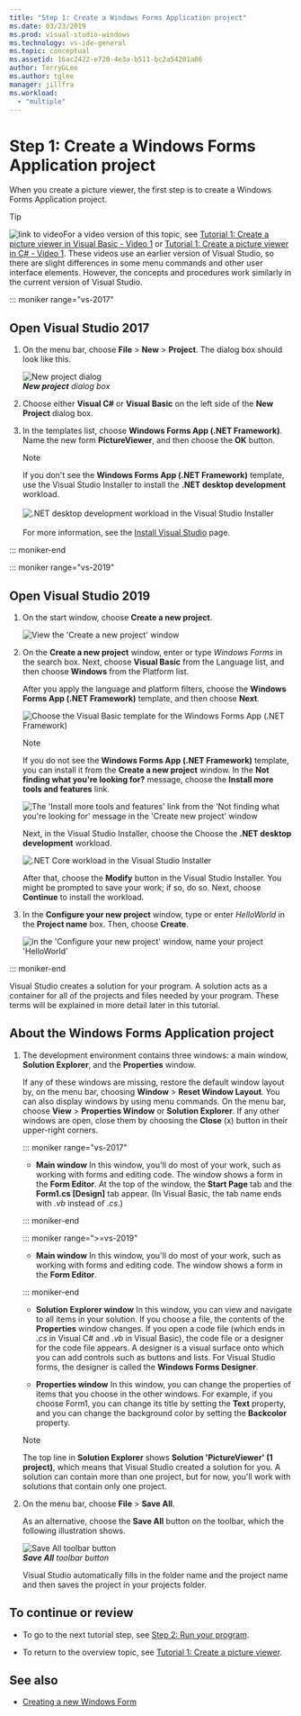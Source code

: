 ```yaml
---
title: "Step 1: Create a Windows Forms Application project"
ms.date: 03/23/2019
ms.prod: visual-studio-windows
ms.technology: vs-ide-general
ms.topic: conceptual
ms.assetid: 16ac2422-e720-4e3a-b511-bc2a54201a86
author: TerryGLee
ms.author: tglee
manager: jillfra
ms.workload:
  - "multiple"
---
```

# Step 1: Create a Windows Forms Application project

When you create a picture viewer, the first step is to create a Windows Forms Application project.

 > [!TIP]
 > ![link to video](../data-tools/media/playvideo.gif)For a video version of this topic, see [Tutorial 1: Create a picture viewer in Visual Basic - Video 1](http://go.microsoft.com/fwlink/?LinkId=205209) or [Tutorial 1: Create a picture viewer in C# - Video 1](http://go.microsoft.com/fwlink/?LinkId=205199). These videos use an earlier version of Visual Studio, so there are slight differences in some menu commands and other user interface elements. However, the concepts and procedures work similarly in the current version of Visual Studio.

::: moniker range="vs-2017"

## Open Visual Studio 2017

1. On the menu bar, choose **File** > **New** > **Project**. The dialog box should look like this.

     ![New project dialog](../ide/media/newprojectdialogcallouts.png)<br/>
***New project** dialog box*

2. Choose either **Visual C#** or **Visual Basic** on the left side of the **New Project** dialog box.

3. In the templates list, choose **Windows Forms App (.NET Framework)**. Name the new form **PictureViewer**, and then choose the **OK** button.

    >[!NOTE]
    >If you don't see the **Windows Forms App (.NET Framework)** template, use the Visual Studio Installer to install the **.NET desktop development** workload.<br/><br/>![.NET desktop development workload in the Visual Studio Installer](../ide/media/dot-net-desktop-dev-workload.png)<br/><br/> For more information, see the [Install Visual Studio](../install/install-visual-studio.md) page.

::: moniker-end

::: moniker range="vs-2019"

## Open Visual Studio 2019

1. On the start window, choose **Create a new project**.

   ![View the 'Create a new project' window](../get-started/media/vs-2019/create-new-project-dark-theme.png)

1. On the **Create a new project** window, enter or type *Windows Forms* in the search box. Next, choose **Visual Basic** from the Language list, and then choose **Windows** from the Platform list. 

   After you apply the language and platform filters, choose the **Windows Forms App (.NET Framework)** template, and then choose **Next**.

   ![Choose the Visual Basic template for the Windows Forms App (.NET Framework)](../get-started/visual-basic/media/vs-2019/vb-create-new-project-search-winforms-filtered.png)

   > [!NOTE]
   > If you do not see the **Windows Forms App (.NET Framework)** template, you can install it from the **Create a new project** window. In the **Not finding what you're looking for?** message, choose the **Install more tools and features** link.
   >
   > ![The 'Install more tools and features' link from the 'Not finding what you're looking for' message in the 'Create new project' window](../get-started/media/vs-2019/not-finding-what-looking-for.png) 
   > 
   > Next, in the Visual Studio Installer, choose the Choose the **.NET desktop development** workload.
   > 
   > ![.NET Core workload in the Visual Studio Installer](../ide/media/install-dot-net-desktop-env.png)
   >
   > After that, choose the **Modify** button in the Visual Studio Installer. You might be prompted to save your work; if so, do so. Next, choose **Continue** to install the workload. 

1. In the **Configure your new project** window, type or enter *HelloWorld* in the **Project name** box. Then, choose **Create**.

   ![in the 'Configure your new project' window, name your project 'HelloWorld'](../get-started/visual-basic/media/vs-2019/vb-name-your-winform-project-helloworld.png)

::: moniker-end

Visual Studio creates a solution for your program. A solution acts as a container for all of the projects and files needed by your program. These terms will be explained in more detail later in this tutorial.

## About the Windows Forms Application project

1. The development environment contains three windows: a main window, **Solution Explorer**, and the **Properties** window.

     If any of these windows are missing, restore the default window layout by, on the menu bar, choosing **Window** > **Reset Window Layout**. You can also display windows by using menu commands. On the menu bar, choose **View** > **Properties Window** or **Solution Explorer**. If any other windows are open, close them by choosing the **Close** (x) button in their upper-right corners.

    ::: moniker range="vs-2017"

    - **Main window** In this window, you'll do most of your work, such as working with forms and editing code. The window shows a form in the **Form Editor**. At the top of the window, the **Start Page** tab and the **Form1.cs [Design]** tab appear. (In Visual Basic, the tab name ends with *.vb* instead of *.cs*.)

    ::: moniker-end

    ::: moniker range=">=vs-2019"

    - **Main window** In this window, you'll do most of your work, such as working with forms and editing code. The window shows a form in the **Form Editor**.

    ::: moniker-end

    - **Solution Explorer window** In this window, you can view and navigate to all items in your solution. If you choose a file, the contents of the **Properties** window changes. If you open a code file (which ends in *.cs* in Visual C# and *.vb* in Visual Basic), the code file or a designer for the code file appears. A designer is a visual surface onto which you can add controls such as buttons and lists. For Visual Studio forms, the designer is called the **Windows Forms Designer**.

    - **Properties window** In this window, you can change the properties of items that you choose in the other windows. For example, if you choose Form1, you can change its title by setting the **Text** property, and you can change the background color by setting the **Backcolor** property.

    > [!NOTE]
    > The top line in **Solution Explorer** shows **Solution 'PictureViewer' (1 project)**, which means that Visual Studio created a solution for you. A solution can contain more than one project, but for now, you'll work with solutions that contain only one project.

1. On the menu bar, choose **File** > **Save All**.

     As an alternative, choose the **Save All** button on the toolbar, which the following illustration shows.

     ![Save All toolbar button](../ide/media/express_iconsaveall.png)<br/>
     ***Save All** toolbar button*

     Visual Studio automatically fills in the folder name and the project name and then saves the project in your projects folder.

## To continue or review

- To go to the next tutorial step, see [Step 2: Run your program](../ide/step-2-run-your-program.md).

- To return to the overview topic, see [Tutorial 1: Create a picture viewer](../ide/tutorial-1-create-a-picture-viewer.md).

## See also

- [Creating a new Windows Form](/dotnet/framework/winforms/creating-a-new-windows-form/)